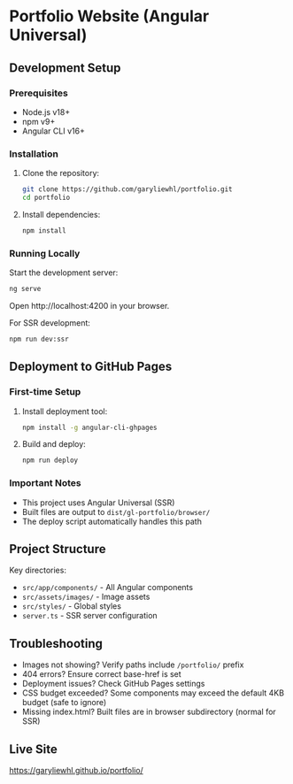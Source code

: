 # Portfolio Website (Angular Universal)

## Development Setup

### Prerequisites
- Node.js v18+
- npm v9+
- Angular CLI v16+

### Installation
1. Clone the repository:
   ```bash
   git clone https://github.com/garyliewhl/portfolio.git
   cd portfolio
   ```

2. Install dependencies:
   ```bash
   npm install
   ```

### Running Locally
Start the development server:
```bash
ng serve
```
Open http://localhost:4200 in your browser.

For SSR development:
```bash
npm run dev:ssr
```

## Deployment to GitHub Pages

### First-time Setup
1. Install deployment tool:
   ```bash
   npm install -g angular-cli-ghpages
   ```

2. Build and deploy:
   ```bash
   npm run deploy
   ```

### Important Notes
- This project uses Angular Universal (SSR)
- Built files are output to `dist/gl-portfolio/browser/`
- The deploy script automatically handles this path

## Project Structure
Key directories:
- `src/app/components/` - All Angular components
- `src/assets/images/` - Image assets
- `src/styles/` - Global styles
- `server.ts` - SSR server configuration

## Troubleshooting
- Images not showing? Verify paths include `/portfolio/` prefix
- 404 errors? Ensure correct base-href is set
- Deployment issues? Check GitHub Pages settings
- CSS budget exceeded? Some components may exceed the default 4KB budget (safe to ignore)
- Missing index.html? Built files are in browser subdirectory (normal for SSR)

## Live Site
https://garyliewhl.github.io/portfolio/